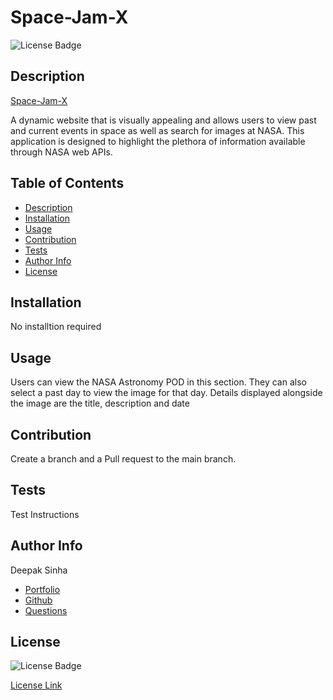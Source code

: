 # Space-Jam-X
![License Badge](https://img.shields.io/badge/License-MIT-yellow.svg)  


## Description 
[Space-Jam-X](https://dee-here.github.io/space-jam-x/)

A dynamic website that is visually appealing and allows users to view past and current events in space as well as search for images at NASA. This application is designed to highlight the plethora of information available through NASA web APIs.

## Table of Contents  
- [Description](#description)
- [Installation](#installation)  
- [Usage](#usage)  
- [Contribution](#contribution)  
- [Tests](#tests)  
- [Author Info](#author-info)  
- [License](#license)


## Installation 
No installtion required

## Usage
Users can view the NASA Astronomy POD in this section. They can also select a past day to view the image for that day. Details displayed alongside the image are the title, description and date

## Contribution
Create a branch and a Pull request to the main branch.

## Tests
Test Instructions

## Author Info

Deepak Sinha
* [Portfolio](https://dee-here.github.io/portfolio/)
* [Github](https://github.com/dee-here)
* [Questions ](mailto:deepakdilse@gmail.com)

## License
![License Badge](https://img.shields.io/badge/License-MIT-yellow.svg)  

[License Link](https://choosealicense.com/licenses/mit/)  


